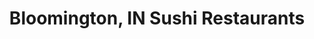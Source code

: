 ---
layout: city
title: Bloomington, IN Sushi Restaurants
permalink: /indiana/bloomington/
stateAbbr: IN
stateName: Indiana
cityName: Bloomington

---